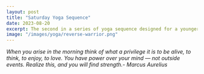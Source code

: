 ```yaml
---
layout: post
title: "Saturday Yoga Sequence"
date: 2023-08-20
excerpt: The second in a series of yoga sequence designed for a younger audience with poses are referred to by animal names where possible and a focus is on movement, breath, and gratitude."
image: "/images/yoga/reverse-warrior.png"
---
```


_When you arise in the morning think of what a privilege it is to be alive, to think, to enjoy, to love. You have power over your mind — not outside events. Realize this, and you will find strength.- Marcus Aurelius_
